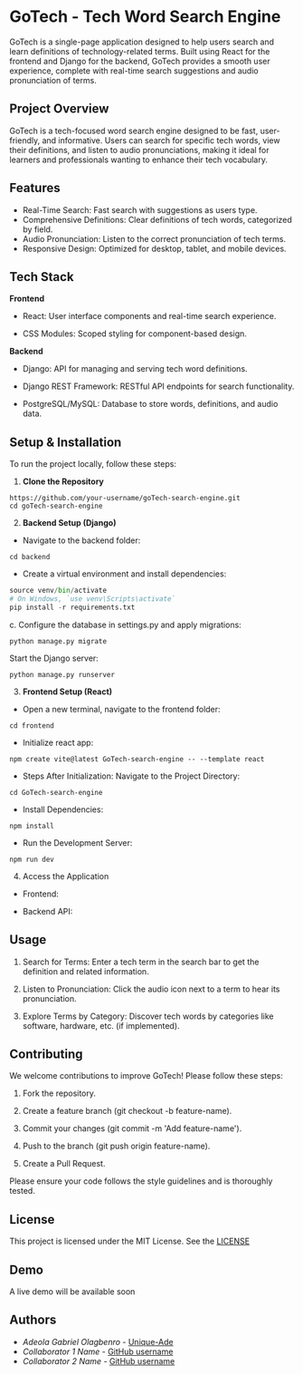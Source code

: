 # GoTech - Tech Word Search Engine


GoTech is a single-page application designed to help users search and learn definitions of technology-related terms. Built using React for the frontend and Django for the backend, GoTech provides a smooth user experience, complete with real-time search suggestions and audio pronunciation of terms.



## Project Overview
GoTech is a tech-focused word search engine designed to be fast, user-friendly, and informative. Users can search for specific tech words, view their definitions, and listen to audio pronunciations, making it ideal for learners and professionals wanting to enhance their tech vocabulary.

## Features

- Real-Time Search: Fast search with suggestions as users type.
- Comprehensive Definitions: Clear definitions of tech words, categorized by field.
- Audio Pronunciation: Listen to the correct pronunciation of tech terms.
- Responsive Design: Optimized for desktop, tablet, and mobile devices.


## Tech Stack

**Frontend**

- React: User interface components and real-time search experience.

- CSS Modules: Scoped styling for component-based design.

**Backend**

- Django: API for managing and serving tech word definitions.

- Django REST Framework: RESTful API endpoints for search functionality.

- PostgreSQL/MySQL: Database to store words, definitions, and audio data.



## Setup & Installation

To run the project locally, follow these steps:

1. **Clone the Repository**

```git clone 
https://github.com/your-username/goTech-search-engine.git
cd goTech-search-engine
```

2. **Backend Setup (Django)**

- Navigate to the backend folder:

```cd backend ```

- Create a virtual environment and install dependencies:

```python -m venv venv
source venv/bin/activate
# On Windows, `use venv\Scripts\activate`
pip install -r requirements.txt
```
c. Configure the database in settings.py and apply migrations:

```python manage.py migrate```

Start the Django server:

```python manage.py runserver```


3. **Frontend Setup (React)**

- Open a new terminal, navigate to the frontend folder:

```cd frontend```

- Initialize react app:

```npm create vite@latest GoTech-search-engine -- --template react```

- Steps After Initialization: 
  Navigate to the Project Directory:

```cd GoTech-search-engine```
- Install Dependencies:

```npm install```

- Run the Development Server:

```npm run dev```

4. Access the Application

- Frontend: 

- Backend API: 






    
## Usage


1. Search for Terms: Enter a tech term in the search bar to get the definition and related information.


2. Listen to Pronunciation: Click the audio icon next to a term to hear its pronunciation.


3. Explore Terms by Category: Discover tech words by categories like software, hardware, etc. (if implemented).



## Contributing

We welcome contributions to improve GoTech! Please follow these steps:

1. Fork the repository.


2. Create a feature branch (git checkout -b feature-name).


3. Commit your changes (git commit -m 'Add feature-name').


4. Push to the branch (git push origin feature-name).


5. Create a Pull Request.



Please ensure your code follows the style guidelines and is thoroughly tested.

## License

This project is licensed under the MIT License. See the [LICENSE](https://github.com/Unique-Ade/GoTech-search-engine/blob/main/LICENSE.txt) 


## Demo

A live demo will be available soon


## Authors

- *Adeola Gabriel Olagbenro* - [Unique-Ade](https://github.com/Unique-Ade)
- *Collaborator 1 Name* - [GitHub username](https://github.com/bee-jay80)
- *Collaborator 2 Name* - [GitHub username](https://github.com/username)



